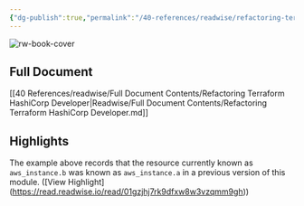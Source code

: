 ```yaml
---
{"dg-publish":true,"permalink":"/40-references/readwise/refactoring-terraform-hashi-corp-developer/","tags":["rw/articles"]}
---
```


![rw-book-cover](https://developer.hashicorp.com/og-image/terraform.jpg)

## Full Document
[[40 References/readwise/Full Document Contents/Refactoring  Terraform  HashiCorp Developer\|Readwise/Full Document Contents/Refactoring  Terraform  HashiCorp Developer.md]]

## Highlights
The example above records that the resource currently known as `aws_instance.b` was known as `aws_instance.a` in a previous version of this module. ([View Highlight] (https://read.readwise.io/read/01gzjhj7rk9dfxw8w3vzqmm9gh))


